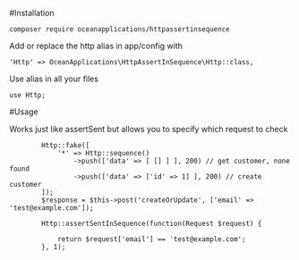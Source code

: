 #Installation

`composer require oceanapplications/httpassertinsequence`

Add or replace the http alias in app/config with

`'Http' => OceanApplications\HttpAssertInSequence\Http::class,` 

Use alias in all your files

`use Http;`


#Usage

Works just like assertSent but allows you to specify which request to check

```
        Http::fake([
            '*' => Http::sequence()
                ->push(['data' => [ [] ] ], 200) // get customer, none found
                ->push(['data' => ['id' => 1] ], 200) // create customer
        ]);
        $response = $this->post('createOrUpdate', ['email' => 'test@example.com']);

        Http::assertSentInSequence(function(Request $request) {
            
            return $request['email'] == 'test@example.com';
        }, 1);
```
